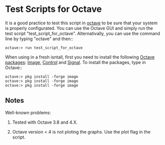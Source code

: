  
Test Scripts for Octave
=======================


It is a good practice to test this script in [octave] to be sure that your system
is properly configurated. You can use the Octave GUI and simply run the test script
"test_script_for_octave". Alternativally, you can use the command line by
typing "octave" and then::


```shell
octave:> run test_script_for_octave
```

When using in a fresh isntall, first you need to install the following
[Octave packages]: [Image], [Control] and [Signal]. To install the packages,
type in Octave::



```shell
octave:> pkg install -forge image
octave:> pkg install -forge image
octave:> pkg install -forge image
```


Notes
-----

Well-known problems:

1) Tested with Octave 3.8 and 4.X.

2) Octave version < 4 is not ploting the graphs. Use the plot flag in the script.
 
  

[octave]: https://www.gnu.org/software/octave/ 
[Octave packages]: https://octave.sourceforge.io/packages.php 
[Image]: https://octave.sourceforge.io/image/index.html 
[Control]: https://octave.sourceforge.io/control/index.html 
[Signal]: https://octave.sourceforge.io/signal/index.html 

